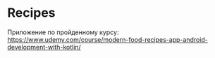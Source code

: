 # Recipes

Приложение по пройденному курсу: https://www.udemy.com/course/modern-food-recipes-app-android-development-with-kotlin/
